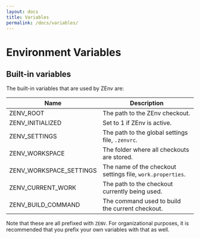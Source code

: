 ```yaml
---
layout: docs
title: Variables
permalink: /docs/variables/
---
```


# Environment Variables

## Built-in variables

The built-in variables that are used by ZEnv are:

| Name                      | Description                                                |
| ------------------------- | ---------------------------------------------------------- |
| ZENV_ROOT                 | The path to the ZEnv checkout.                             |
| ZENV_INITIALIZED          | Set to 1 if ZEnv is active.                                |
| ZENV_SETTINGS             | The path to the global settings file, `.zenvrc`.           |
| ZENV_WORKSPACE            | The folder where all checkouts are stored.                 |
| ZENV_WORKSPACE_SETTINGS   | The name of the checkout settings file, `work.properties`. |
| ZENV_CURRENT_WORK         | The path to the checkout currently being used.             |
| ZENV_BUILD_COMMAND        | The command used to build the current checkout.            |

Note that these are all prefixed with `ZENV`. For organizational purposes, it
is recommended that you prefix your own variables with that as well.
